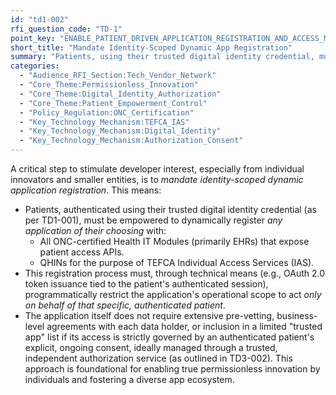 ```yaml
---
id: "td1-002"
rfi_question_code: "TD-1"
point_key: "ENABLE_PATIENT_DRIVEN_APPLICATION_REGISTRATION_AND_ACCESS_MANDATE_DYNREG"
short_title: "Mandate Identity-Scoped Dynamic App Registration"
summary: "Patients, using their trusted digital identity credential, must be empowered to dynamically register any application of their choosing—including self-developed tools—with all ONC-certified Health IT Modules (EHRs) and QHINs (for TEFCA IAS). This registration must programmatically restrict app scope to act only on behalf of that specific patient, via a trusted authorization service, enabling true permissionless innovation."
categories:
  - "Audience_RFI_Section:Tech_Vendor_Network"
  - "Core_Theme:Permissionless_Innovation"
  - "Core_Theme:Digital_Identity_Authorization"
  - "Core_Theme:Patient_Empowerment_Control"
  - "Policy_Regulation:ONC_Certification"
  - "Key_Technology_Mechanism:TEFCA_IAS"
  - "Key_Technology_Mechanism:Digital_Identity"
  - "Key_Technology_Mechanism:Authorization_Consent"
---
```

A critical step to stimulate developer interest, especially from individual innovators and smaller entities, is to *mandate identity-scoped dynamic application registration*. This means:
*   Patients, authenticated using their trusted digital identity credential (as per TD1-001), must be empowered to dynamically register *any application of their choosing* with:
    *   All ONC-certified Health IT Modules (primarily EHRs) that expose patient access APIs.
    *   QHINs for the purpose of TEFCA Individual Access Services (IAS).
*   This registration process must, through technical means (e.g., OAuth 2.0 token issuance tied to the patient's authenticated session), programmatically restrict the application's operational scope to act *only on behalf of that specific, authenticated patient*.
*   The application itself does not require extensive pre-vetting, business-level agreements with each data holder, or inclusion in a limited "trusted app" list if its access is strictly governed by an authenticated patient's explicit, ongoing consent, ideally managed through a trusted, independent authorization service (as outlined in TD3-002).
This approach is foundational for enabling true permissionless innovation by individuals and fostering a diverse app ecosystem.
